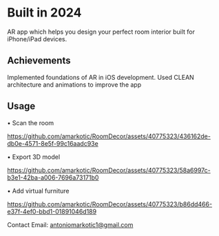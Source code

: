 # Built in 2024

AR app which helps you design your perfect room interior built for iPhone/iPad devices.

## Achievements

Implemented foundations of AR in iOS development. Used CLEAN architecture and animations to improve the app

## Usage

• Scan the room

https://github.com/amarkotic/RoomDecor/assets/40775323/436162de-db0e-4571-8e5f-99c16aadc93e

• Export 3D model

https://github.com/amarkotic/RoomDecor/assets/40775323/58a6997c-b3e1-42ba-a006-7696a73171b0

• Add virtual furniture

https://github.com/amarkotic/RoomDecor/assets/40775323/b86dd466-e37f-4ef0-bbd1-01891046d189



Contact Email: antoniomarkotic1@gmail.com
